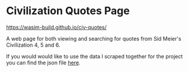 # Civilization Quotes Page

https://wasim-build.github.io/civ-quotes/

A web page for both viewing and searching for quotes from Sid Meier's Civilization 4, 5 and 6.

If you would would like to use the data I scraped together for the project you can find the json file [here](https://gist.github.com/wasim-build/ef86214012be736228b2ae954fe75ac8).
